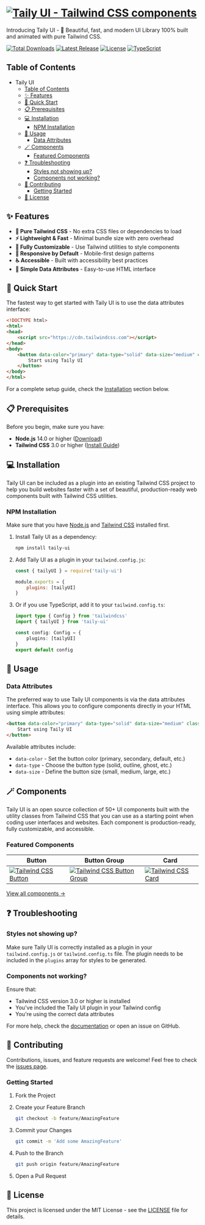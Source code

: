# [![Taily UI - Tailwind CSS components](https://tailyui.by.nikdelv.in/assets/github/logo.png)](https://tailyui.by.nikdelv.in)

Introducing Taily UI - 🚀 Beautiful, fast, and modern UI Library 100% built and animated with pure Tailwind CSS.

[![Total Downloads](https://img.shields.io/npm/dt/taily-ui.svg)](https://www.npmjs.com/package/taily-ui)
[![Latest Release](https://img.shields.io/npm/v/taily-ui.svg)](https://github.com/nikdelvin/taily-ui/releases)
[![License](https://img.shields.io/badge/license-MIT-blue)](https://tailyui.nikdelvin.dev/docs/getting-started/license)
[![TypeScript](https://img.shields.io/badge/TypeScript-Ready-3178C6?logo=typescript&logoColor=white)](https://www.typescriptlang.org/)

## Table of Contents

- Taily UI
  - [Table of Contents](#table-of-contents)
  - [✨ Features](#-features)
  - [🚀 Quick Start](#-quick-start)
  - [📋 Prerequisites](#-prerequisites)
  - [💻 Installation](#-installation)
    - [NPM Installation](#npm-installation)
  - [📖 Usage](#-usage)
    - [Data Attributes](#data-attributes)
  - [🪄 Components](#-components)
    - [Featured Components](#featured-components)
  - [❓ Troubleshooting](#-troubleshooting)
    - [Styles not showing up?](#styles-not-showing-up)
    - [Components not working?](#components-not-working)
  - [🤝 Contributing](#-contributing)
    - [Getting Started](#getting-started)
  - [📜 License](#-license)

## ✨ Features

- **🎨 Pure Tailwind CSS** - No extra CSS files or dependencies to load
- **⚡ Lightweight & Fast** - Minimal bundle size with zero overhead
- **🔧 Fully Customizable** - Use Tailwind utilities to style components
- **📱 Responsive by Default** - Mobile-first design patterns
- **♿ Accessible** - Built with accessibility best practices
- **🎯 Simple Data Attributes** - Easy-to-use HTML interface

## 🚀 Quick Start

The fastest way to get started with Taily UI is to use the data attributes interface:

```html
<!DOCTYPE html>
<html>
<head>
    <script src="https://cdn.tailwindcss.com"></script>
</head>
<body>
    <button data-color="primary" data-type="solid" data-size="medium" class="button">
        Start using Taily UI
    </button>
</body>
</html>
```

For a complete setup guide, check the [Installation](#-installation) section below.

## 📋 Prerequisites

Before you begin, make sure you have:

- **Node.js** 14.0 or higher ([Download](https://nodejs.org/))
- **Tailwind CSS** 3.0 or higher ([Install Guide](https://tailwindcss.com/docs/installation))

## 💻 Installation

Taily UI can be included as a plugin into an existing Tailwind CSS project to help you build websites faster with a set of beautiful, production-ready web components built with Tailwind CSS utilities.

### NPM Installation

Make sure that you have [Node.js](https://nodejs.org/en/) and [Tailwind CSS](https://tailwindcss.com/) installed first.

1. Install Taily UI as a dependency:

    ```bash
    npm install taily-ui
    ```

2. Add Taily UI as a plugin in your `tailwind.config.js`:

    ```javascript
    const { tailyUI } = require('taily-ui')

    module.exports = {
        plugins: [tailyUI]
    }
    ```

3. Or if you use TypeScript, add it to your `tailwind.config.ts`:

    ```typescript
    import type { Config } from 'tailwindcss'
    import { tailyUI } from 'taily-ui'

    const config: Config = {
        plugins: [tailyUI]
    }
    export default config
    ```

## 📖 Usage

### Data Attributes

The preferred way to use Taily UI components is via the data attributes interface. This allows you to configure components directly in your HTML using simple attributes:

```html
<button data-color="primary" data-type="solid" data-size="medium" class="button">
    Start using Taily UI
</button>
```

Available attributes include:

- `data-color` - Set the button color (primary, secondary, default, etc.)
- `data-type` - Choose the button type (solid, outline, ghost, etc.)
- `data-size` - Define the button size (small, medium, large, etc.)

## 🪄 Components

Taily UI is an open source collection of 50+ UI components built with the utility classes from Tailwind CSS that you can use as a starting point when coding user interfaces and websites. Each component is production-ready, fully customizable, and accessible.

### Featured Components

| Button | Button Group | Card |
| --- | --- | --- |
| [![Tailwind CSS Button](https://tailyui.by.nikdelv.in/assets/github/button.png)](https://tailyui.by.nikdelv.in/docs/components/buttons) | [![Tailwind CSS Button Group](https://tailyui.by.nikdelv.in/assets/github/button-group.png)](https://tailyui.by.nikdelv.in/docs/components/button-groups) | [![Tailwind CSS Card](https://tailyui.by.nikdelv.in/assets/github/card.png)](https://tailyui.by.nikdelv.in/docs/components/cards) |

[View all components →](https://tailyui.by.nikdelv.in/docs/components)

## ❓ Troubleshooting

### Styles not showing up?

Make sure Taily UI is correctly installed as a plugin in your `tailwind.config.js` or `tailwind.config.ts` file. The plugin needs to be included in the `plugins` array for styles to be generated.

### Components not working?

Ensure that:

- Tailwind CSS version 3.0 or higher is installed
- You've included the Taily UI plugin in your Tailwind config
- You're using the correct data attributes

For more help, check the [documentation](https://tailyui.by.nikdelv.in/docs) or open an issue on GitHub.

## 🤝 Contributing

Contributions, issues, and feature requests are welcome! Feel free to check the [issues page](https://github.com/nikdelvin/taily-ui/issues).

### Getting Started

1. Fork the Project

2. Create your Feature Branch

    ```bash
    git checkout -b feature/AmazingFeature
    ```

3. Commit your Changes

    ```bash
    git commit -m 'Add some AmazingFeature'
    ```

4. Push to the Branch

    ```bash
    git push origin feature/AmazingFeature
    ```

5. Open a Pull Request

## 📜 License

This project is licensed under the MIT License - see the [LICENSE](LICENSE) file for details.
